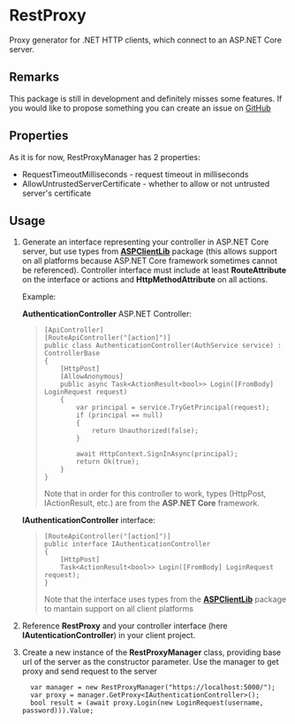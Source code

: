 # RestProxy
Proxy generator for .NET HTTP clients, which connect to an ASP.NET Core server.

## Remarks
This package is still in development and definitely misses some features. If you would like to propose something you can create an issue on [GitHub](https://github.com/ja3cob/RestProxy)

## Properties
As it is for now, RestProxyManager has 2 properties:
- RequestTimeoutMilliseconds - request timeout in milliseconds
- AllowUntrustedServerCertificate - whether to allow or not untrusted server's certificate

## Usage
1. Generate an interface representing your controller in ASP.NET Core server, but use types from **[ASPClientLib](https://github.com/ja3cob/ASPClientLib)** package (this allows support on all platforms because ASP.NET Core framework sometimes cannot be referenced). Controller interface must include at least **RouteAttribute** on the interface or actions and **HttpMethodAttribute** on all actions.

    Example:

    **AuthenticationController** ASP.NET Controller:
    >     [ApiController]
    >     [RouteApiController("[action]")]
    >     public class AuthenticationController(AuthService service) : ControllerBase
    >     {
    >         [HttpPost]
    >         [AllowAnonymous]
    >         public async Task<ActionResult<bool>> Login([FromBody] LoginRequest request)
    >         {
    >             var principal = service.TryGetPrincipal(request);
    >             if (principal == null)
    >             {
    >                 return Unauthorized(false);
    >             }
    >     
    >             await HttpContext.SignInAsync(principal);
    >             return Ok(true);
    >         }
    >     }
    > Note that in order for this controller to work, types (HttpPost, IActionResult, etc.) are from the **ASP.NET Core** framework.
    
    **IAuthenticationController** interface:
    >     [RouteApiController("[action]")]
    >     public interface IAuthenticationController
    >     {
    >         [HttpPost]
    >         Task<ActionResult<bool>> Login([FromBody] LoginRequest request);
    >     }
    > Note that the interface uses types from the **[ASPClientLib](https://github.com/ja3cob/ASPClientLib)** package to mantain support on all client platforms
    
2. Reference **RestProxy** and your controller interface (here **IAutenticationController**) in your client project.
3. Create a new instance of the **RestProxyManager** class, providing base url of the server as the constructor parameter. Use the manager to get proxy and send request to the server

         var manager = new RestProxyManager("https://localhost:5000/");
         var proxy = manager.GetProxy<IAuthenticationController>();
         bool result = (await proxy.Login(new LoginRequest(username, password))).Value;
